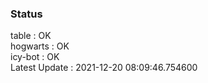 ### Status


table : OK  
hogwarts : OK  
icy-bot : OK  
Latest Update : 2021-12-20 08:09:46.754600
